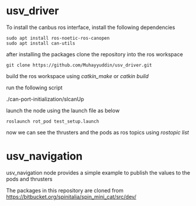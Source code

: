 # usv_driver
To install the canbus ros interface, install the following dependencies 
```
sudo apt install ros-noetic-ros-canopen 
sudo apt install can-utils 
```
after installing the packages clone the repository into the ros workspace
```
git clone https://github.com/Muhayyuddin/usv_driver.git
```
build the ros workspace using *catkin_make* or *catkin build*

run the following script 

./can-port-initialization/slcanUp

launch the node using the launch file as below 
```
roslaunch rot_pod test_setup.launch
```
now we can see the thrusters and the pods as ros topics using *rostopic list*
# usv_navigation

usv_navigation node provides a simple example to publish the values to the pods and thrusters 



The packages in this repository are cloned from https://bitbucket.org/spinitalia/spin_mini_cat/src/dev/
